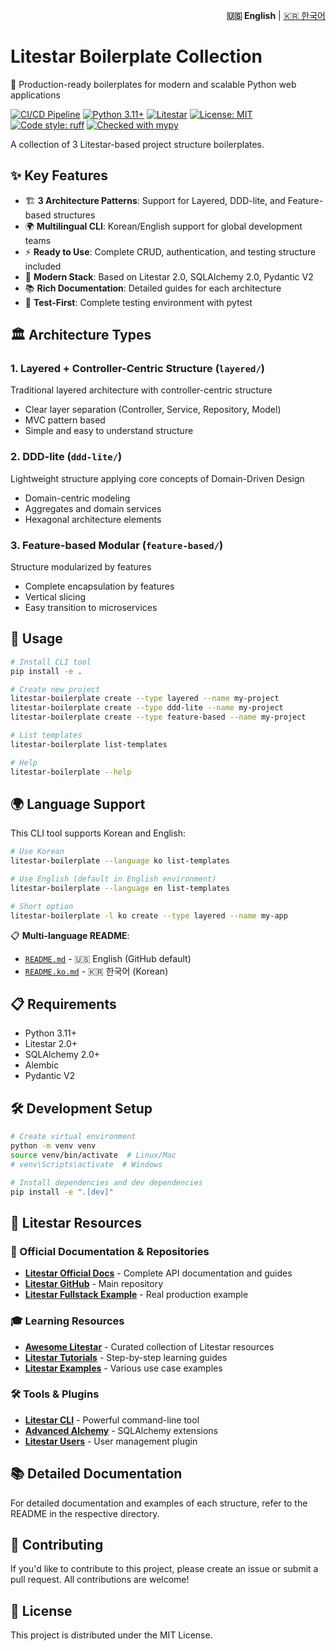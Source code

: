 <p align="right">
  <strong>🇺🇸 English</strong> |
  <a href="README.ko.md">🇰🇷 한국어</a>
</p>

# Litestar Boilerplate Collection

🚀 Production-ready boilerplates for modern and scalable Python web applications

[![CI/CD Pipeline](https://github.com/your-username/litestar-boilerplate/workflows/CI%2FCD%20Pipeline/badge.svg)](https://github.com/your-username/litestar-boilerplate/actions)
[![Python 3.11+](https://img.shields.io/badge/python-3.11+-blue.svg)](https://www.python.org/downloads/)
[![Litestar](https://img.shields.io/badge/Litestar-2.0+-green.svg)](https://litestar.dev/)
[![License: MIT](https://img.shields.io/badge/License-MIT-yellow.svg)](https://opensource.org/licenses/MIT)
[![Code style: ruff](https://img.shields.io/endpoint?url=https://raw.githubusercontent.com/astral-sh/ruff/main/assets/badge/v2.json)](https://github.com/astral-sh/ruff)
[![Checked with mypy](https://www.mypy-lang.org/static/mypy_badge.svg)](https://mypy-lang.org/)

A collection of 3 Litestar-based project structure boilerplates.

## ✨ Key Features

- 🏗️ **3 Architecture Patterns**: Support for Layered, DDD-lite, and Feature-based structures
- 🌍 **Multilingual CLI**: Korean/English support for global development teams
- ⚡ **Ready to Use**: Complete CRUD, authentication, and testing structure included
- 🔧 **Modern Stack**: Based on Litestar 2.0, SQLAlchemy 2.0, Pydantic V2
- 📚 **Rich Documentation**: Detailed guides for each architecture
- 🧪 **Test-First**: Complete testing environment with pytest

## 🏛️ Architecture Types

### 1. Layered + Controller-Centric Structure (`layered/`)
Traditional layered architecture with controller-centric structure
- Clear layer separation (Controller, Service, Repository, Model)
- MVC pattern based
- Simple and easy to understand structure

### 2. DDD-lite (`ddd-lite/`)
Lightweight structure applying core concepts of Domain-Driven Design
- Domain-centric modeling
- Aggregates and domain services
- Hexagonal architecture elements

### 3. Feature-based Modular (`feature-based/`)
Structure modularized by features
- Complete encapsulation by features
- Vertical slicing
- Easy transition to microservices

## 🚀 Usage

```bash
# Install CLI tool
pip install -e .

# Create new project
litestar-boilerplate create --type layered --name my-project
litestar-boilerplate create --type ddd-lite --name my-project
litestar-boilerplate create --type feature-based --name my-project

# List templates
litestar-boilerplate list-templates

# Help
litestar-boilerplate --help
```

## 🌍 Language Support

This CLI tool supports Korean and English:

```bash
# Use Korean
litestar-boilerplate --language ko list-templates

# Use English (default in English environment)
litestar-boilerplate --language en list-templates

# Short option
litestar-boilerplate -l ko create --type layered --name my-app
```

📋 **Multi-language README**:
- [`README.md`](README.md) - 🇺🇸 English (GitHub default)
- [`README.ko.md`](README.ko.md) - 🇰🇷 한국어 (Korean)

## 📋 Requirements

- Python 3.11+
- Litestar 2.0+
- SQLAlchemy 2.0+
- Alembic
- Pydantic V2

## 🛠️ Development Setup

```bash
# Create virtual environment
python -m venv venv
source venv/bin/activate  # Linux/Mac
# venv\Scripts\activate  # Windows

# Install dependencies and dev dependencies
pip install -e ".[dev]"
```

## 🧩 Litestar Resources

### 📖 Official Documentation & Repositories
- [**Litestar Official Docs**](https://docs.litestar.dev/) - Complete API documentation and guides
- [**Litestar GitHub**](https://github.com/litestar-org/litestar) - Main repository
- [**Litestar Fullstack Example**](https://github.com/litestar-org/litestar-fullstack) - Real production example

### 🎓 Learning Resources
- [**Awesome Litestar**](https://github.com/litestar-org/awesome-litestar) - Curated collection of Litestar resources
- [**Litestar Tutorials**](https://docs.litestar.dev/latest/tutorials/) - Step-by-step learning guides
- [**Litestar Examples**](https://github.com/litestar-org/litestar/tree/main/docs/examples) - Various use case examples

### 🛠️ Tools & Plugins
- [**Litestar CLI**](https://docs.litestar.dev/latest/usage/cli/) - Powerful command-line tool
- [**Advanced Alchemy**](https://github.com/litestar-org/advanced-alchemy) - SQLAlchemy extensions
- [**Litestar Users**](https://github.com/litestar-org/litestar-users) - User management plugin

## 📚 Detailed Documentation

For detailed documentation and examples of each structure, refer to the README in the respective directory.

## 🤝 Contributing

If you'd like to contribute to this project, please create an issue or submit a pull request. All contributions are welcome!

## 📄 License

This project is distributed under the MIT License.
